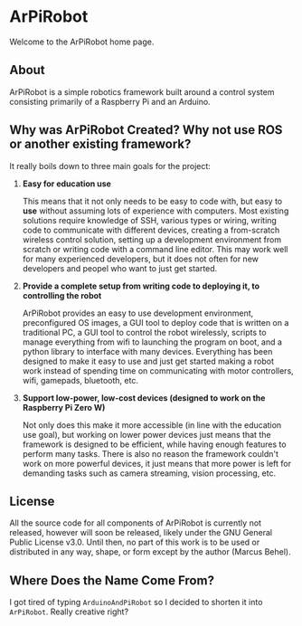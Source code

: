 # ArPiRobot
Welcome to the ArPiRobot home page.

## About
ArPiRobot is a simple robotics framework built around a control system consisting primarily of a Raspberry Pi and an Arduino.

## Why was ArPiRobot Created? Why not use ROS or another existing framework?
It really boils down to three main goals for the project:

1. **Easy for education use**

    This means that it not only needs to be easy to code with, but easy to **use** without assuming lots of experience with computers. Most existing solutions require knowledge of SSH, various types or wiring, writing code to communicate with different devices, creating a from-scratch wireless control solution, setting up a development environment from scratch or writing code with a command line editor. This may work well for many experienced developers, but it does not often for new developers and peopel who want to just get started.

2. **Provide a complete setup from writing code to deploying it, to controlling the robot**

    ArPiRobot provides an easy to use development environment, preconfigured OS images, a GUI tool to deploy code that is written on a traditional PC, a GUI tool to control the robot wirelessly, scripts to manage everything from wifi to launching the program on boot, and a python library to interface with many devices. Everything has been designed to make it easy to use and just get started making a robot work instead of spending time on communicating with motor controllers, wifi, gamepads, bluetooth,  etc.

3. **Support low-power, low-cost devices (designed to work on the Raspberry Pi Zero W)**

    Not only does this make it more accessible (in line with the education use goal), but working on lower power devices just means that the framework is designed to be efficient, while having enough features to perform many tasks. There is also no reason the framework couldn't work on more powerful devices, it just means that more power is left for demanding tasks such as camera streaming, vision processing, etc.

## License
All the source code for all components of ArPiRobot is currently not released, however will soon be released, likely under the GNU General Public License v3.0. Until then, no part of this work is to be used or distributed in any way, shape, or form except by the author (Marcus Behel).

## Where Does the Name Come From?
I got tired of typing `ArduinoAndPiRobot` so I decided to shorten it into `ArPiRobot`. Really creative right?

